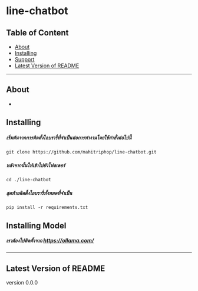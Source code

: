 # line-chatbot

## Table of Content
- [About](#about)
- [Installing](#installing)
- [Support](#support)
- [Latest Version of README](#latest-version-of-readme)

---

## About
  -

## Installing
##### เริ่มต้นจากการติดตั้งไลบรารี่ที่จำเป็นต่อการทำงานโดยใช้คำสั่งต่อไปนี้
`git clone https://github.com/mahitriphop/line-chatbot.git`
##### หลังจากนั้นให้เข้าไปยังโฟลเดอร์
`cd ./line-chatbot`
##### สุดท้ายติดติ้งไลบรารี่ทั้งหมดที่จำเป็น
`pip install -r requirements.txt`

## Installing Model
##### เราต้องไปติดตั้งจาก https://ollama.com/

---

## Latest Version of README

version 0.0.0
